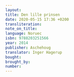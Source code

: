 ```yaml
---
layout:
title: Den lille prinsen
date: 2020-05-15 17:36 +0200
transliteration:
note_on_title:
language: Noruec
isbn: 9788203251566
year: 2014
publisher: Aschehoug
translator: Inger Hagerup
bought:
brought_by:
number:
---
```

